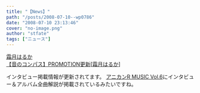 ```yaml
---
title: "【News】"
path: "/posts/2008-07-10--wp0786"
date: "2008-07-10 23:13:46"
cover: "no-image.png"
author: "stfate"
tags: ["ニュース"]
---
```


<style type="text/css">
<!--
p {white-space: pre-wrap};
-->
</style>

<a class="topics" href="http://www.team-e.co.jp/sp/compass/" target="_blank">霜月はるか 【音のコンパス】PROMOTION更新</a><span class="junre">[<a href="http://shimotsukin.com/" target="_blank">霜月はるか</a>]</span>
<div class="news">インタビュー掲載情報が更新されてます。
<a href="http://www.anican.net/index.php" target="_blank">アニカンR MUSIC Vol.6</a>にインタビュー＆アルバム全曲解説が掲載されているみたいですね。</div>
